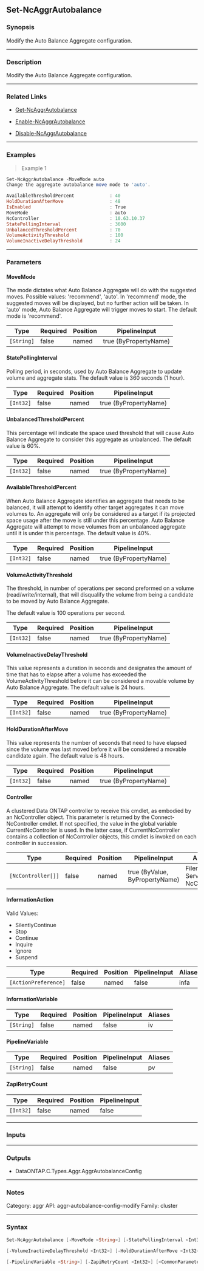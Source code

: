 Set-NcAggrAutobalance
---------------------

### Synopsis
Modify the Auto Balance Aggregate configuration.

---

### Description

Modify the Auto Balance Aggregate configuration.

---

### Related Links
* [Get-NcAggrAutobalance](Get-NcAggrAutobalance)

* [Enable-NcAggrAutobalance](Enable-NcAggrAutobalance)

* [Disable-NcAggrAutobalance](Disable-NcAggrAutobalance)

---

### Examples
> Example 1

```PowerShell
Set-NcAggrAutobalance -MoveMode auto
Change the aggregate autobalance move mode to 'auto'.

AvailableThresholdPercent             : 40
HoldDurationAfterMove                 : 48
IsEnabled                             : True
MoveMode                              : auto
NcController                          : 10.63.10.37
StatePollingInterval                  : 3600
UnbalancedThresholdPercent            : 70
VolumeActivityThreshold               : 100
VolumeInactiveDelayThreshold          : 24

```

---

### Parameters
#### **MoveMode**
The mode dictates what Auto Balance Aggregate will do with the suggested moves. Possible values: 'recommend', 'auto'.
In 'recommend' mode, the suggested moves will be displayed, but no further action will be taken. In 'auto' mode, Auto Balance Aggregate will trigger moves to start. The default mode is 'recommend'.

|Type      |Required|Position|PipelineInput        |
|----------|--------|--------|---------------------|
|`[String]`|false   |named   |true (ByPropertyName)|

#### **StatePollingInterval**
Polling period, in seconds, used by Auto Balance Aggregate to update volume and aggregate stats. The default value is 360 seconds (1 hour).

|Type     |Required|Position|PipelineInput        |
|---------|--------|--------|---------------------|
|`[Int32]`|false   |named   |true (ByPropertyName)|

#### **UnbalancedThresholdPercent**
This percentage will indicate the space used threshold that will cause Auto Balance Aggregate to consider this aggregate as unbalanced. The default value is 60%.

|Type     |Required|Position|PipelineInput        |
|---------|--------|--------|---------------------|
|`[Int32]`|false   |named   |true (ByPropertyName)|

#### **AvailableThresholdPercent**
When Auto Balance Aggregate identifies an aggregate that needs to be balanced, it will attempt to identify other target aggregates it can move volumes to. 
An aggregate will only be considered as a target if its projected space usage after the move is still under this percentage. Auto Balance Aggregate will attempt to move volumes from an unbalanced aggregate until it is under this percentage. 
The default value is 40%.

|Type     |Required|Position|PipelineInput        |
|---------|--------|--------|---------------------|
|`[Int32]`|false   |named   |true (ByPropertyName)|

#### **VolumeActivityThreshold**
The threshold, in number of operations per second preformed on a volume (read/write/internal), that will disqualify the volume from being a candidate to be moved by Auto Balance Aggregate. 
        
The default value is 100 operations per second.

|Type     |Required|Position|PipelineInput        |
|---------|--------|--------|---------------------|
|`[Int32]`|false   |named   |true (ByPropertyName)|

#### **VolumeInactiveDelayThreshold**
This value represents a duration in seconds and designates the amount of time that has to elapse after a volume has exceeded the VolumeActivityThreshold before it can be considered a movable volume by Auto Balance Aggregate.
The default value is 24 hours.

|Type     |Required|Position|PipelineInput        |
|---------|--------|--------|---------------------|
|`[Int32]`|false   |named   |true (ByPropertyName)|

#### **HoldDurationAfterMove**
This value represents the number of seconds that need to have elapsed since the volume was last moved before it will be considered a movable candidate again.
The default value is 48 hours.

|Type     |Required|Position|PipelineInput        |
|---------|--------|--------|---------------------|
|`[Int32]`|false   |named   |true (ByPropertyName)|

#### **Controller**
A clustered Data ONTAP controller to receive this cmdlet, as embodied by an NcController object.  This parameter is returned by the Connect-NcController cmdlet.  If not specified, the value in the global variable CurrentNcController is used.  In the latter case, if CurrentNcController contains a collection of NcController objects, this cmdlet is invoked on each controller in succession.

|Type              |Required|Position|PipelineInput                 |Aliases                          |
|------------------|--------|--------|------------------------------|---------------------------------|
|`[NcController[]]`|false   |named   |true (ByValue, ByPropertyName)|Filer<br/>Server<br/>NcController|

#### **InformationAction**

Valid Values:

* SilentlyContinue
* Stop
* Continue
* Inquire
* Ignore
* Suspend

|Type                |Required|Position|PipelineInput|Aliases|
|--------------------|--------|--------|-------------|-------|
|`[ActionPreference]`|false   |named   |false        |infa   |

#### **InformationVariable**

|Type      |Required|Position|PipelineInput|Aliases|
|----------|--------|--------|-------------|-------|
|`[String]`|false   |named   |false        |iv     |

#### **PipelineVariable**

|Type      |Required|Position|PipelineInput|Aliases|
|----------|--------|--------|-------------|-------|
|`[String]`|false   |named   |false        |pv     |

#### **ZapiRetryCount**

|Type     |Required|Position|PipelineInput|
|---------|--------|--------|-------------|
|`[Int32]`|false   |named   |false        |

---

### Inputs

---

### Outputs
* DataONTAP.C.Types.Aggr.AggrAutobalanceConfig

---

### Notes
Category: aggr
API: aggr-autobalance-config-modify
Family: cluster

---

### Syntax
```PowerShell
Set-NcAggrAutobalance [-MoveMode <String>] [-StatePollingInterval <Int32>] [-UnbalancedThresholdPercent <Int32>] [-AvailableThresholdPercent <Int32>] [-VolumeActivityThreshold <Int32>] 
```
```PowerShell
[-VolumeInactiveDelayThreshold <Int32>] [-HoldDurationAfterMove <Int32>] [-Controller <NcController[]>] [-InformationAction <ActionPreference>] [-InformationVariable <String>] 
```
```PowerShell
[-PipelineVariable <String>] [-ZapiRetryCount <Int32>] [<CommonParameters>]
```
